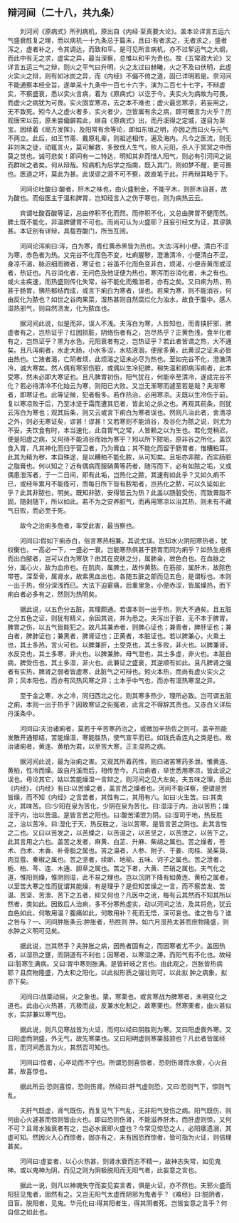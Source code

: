 ## 辩河间（二十八，共九条）


&emsp;&emsp;刘河间《原病式》所列病机，原出自《内经·至真要大论》。盖本论详言五运六气盛衰胜复之理，而以病机一十九条总于篇末，且曰∶有者求之，无者求之，盛者泻之，虚者补之，令其调达，而致和平。是可见所言病机，亦不过挈运气之大纲，而此中有无之求，虚实之异，最当深察，总惟以和平为贵也。故《五常政大论》又详言五运三气之辩，则火之平气曰升明，火之太过曰赫曦，火之不及曰伏明，此虚火实火之辩，则有如冰炭之异，而《内经》不偏不倚之道，固已详明若是。奈河间不能通察本经全旨，遂单采十九条中一百七十六字，演为二百七十七字，不辩虚实，不察盛衰，悉以实火言病，着为《原病式》以讫于今。夫实火为病故为可畏，而虚火之病犹为可畏。实火固宜寒凉，去之本不难也；虚火最忌寒凉，若妄用之，无不致死。矧今人之虚火者多，实火者少，岂皆属有余之病，顾可概言为火乎？历观唐宋以前，原未尝偏僻若此，继自《原病式》出，而丹溪得之定城，遂目为至宝。因续着《局方发挥》，及阳常有余等论，即如东垣之明，亦因之而曰火与元气不两立。此后，如王节斋、戴原礼辈，则祖述相传，遍及海内。凡今之医流，则无非刘朱之徒，动辄言火，莫可解救，多致伐人生气，败人元阳，杀人于冥冥之中而莫之觉也。诚可悲矣！即间有一二特达，明知其非而惜人阳气，则必有引河间之说而群吠之者矣。何从辩哉。矧病机为后学之指南，既入其门，则如梦不醒，更可畏也。医道之坏，莫此为甚。此误谬之源不可不察，故直笔于此，并再辩其略于下。

&emsp;&emsp;河间论吐酸曰∶酸者，肝木之味也，由火盛制金，不能平木，则肝木自甚，故为酸也。而俗医主于温和脾胃，岂知经言人之伤于寒也，则为病热云云。

&emsp;&emsp;宾谓吐酸吞酸等证，总由停积不化而然。而停积不化，又总由脾胃不健而然。脾土既不能化，非温脾健胃不可也。而尚可认为火盛耶？且妄引经文为证，其谬孰甚。本证别有详辩，具载吞酸门，所当互阅。

&emsp;&emsp;河间论泻痢曰∶泻，白为寒，青红黄赤黑皆为热也。大法∶泻利小便。清白不涩为寒，赤色者为热。又完谷不化而色不变，吐痢腥秽，澄澈清冷，小便清白不涩，身凉不渴，脉迟细而微者，寒证也；谷虽不化而色变非白，烦渴，小便赤黄而或涩者，热证也。凡谷消化者，无问色及他证便为热也，寒泻而谷消化者，未之有也。或火主疾速，而热盛则传化失常，谷不能化而飧泄者，亦有之矣。又曰痢为热，热甚于肠胃，怫热郁结而成，或言下痢白为寒者，误也。若果为寒，则不能消谷，何由反化为脓也？如世之谷肉果菜，湿热甚则自然腐烂化为浊水，故食于腹中。感人湿热邪气，则自然溃发，化为脓血也。

&emsp;&emsp;据河间此说，似是而非，误人不浅。夫泻白为寒，人皆知也，而青挟肝邪，脾虚者有之，岂热证乎？红因损脏，阴络伤者有之，岂尽热乎？正黄色浅，食半化者有之，岂热证乎？黑为水色，元阳衰者有之，岂热证乎？若此者皆谓之热，大不通矣。且凡泻痢者，水走大肠，小水多涩，水枯液涸，便尿多黄，此黄涩之证未必皆由热也。亡液者渴，亡阴者烦，此烦渴之证未必尽为热也。至如完谷不化，澄澈清冷，诚大寒矣。然人偶有寒邪伤脏，或偶以生冷犯脾，稍失温和即病泻痢者，此本受寒，然未必即大寒证也。且凡脾胃初伤，阳气犹在，何能卒至清冷，遂成完谷不化？若必待清冷不化始云为寒，则阳已大败。又岂无渐寒而遽至若是哉？夫渐寒者，即寒证也。此等证候，犯者极多。若作热治，必用寒凉。夫既以生冷伤于前，复以寒凉败于后，乃至冰坚于霜而遭其厄者，皆此论之杀之也。再观其前条，则犹云泻白为寒也；观其后条，则又云或言下痢白为寒者误也。然则凡治此者，舍清凉之外，则必无寒证矣，谬甚！谬甚！又若寒则不能消谷，及谷化为脓之说，则尤为不妥。夫饮食有时，本当速化，此自胃气之常，人皆赖之以为生也。若化觉稍迟，便是阳虚之病，又何待不能消谷而始为寒乎？矧以所下脓垢，原非谷之所化。盖饮食入胃，凡其神化而归于营卫者，乃为膏血；其不能化而留于肠胃者，惟糟粕耳。此其为精为秽，本自殊途，是以糟粕不能化脓，从可知矣。且垢亦非脓，而实肠脏之脂膏也。何以知之？近有偶病而服硝黄等药者，随泻而下，必有如脓之垢，又或偶患泄泻者，于一二日间，即有此垢，岂热化之脓，其速有如此乎？又如久痢不已，或经年累月不能痊可，而每日所下皆有脓垢者，岂热化之脓，可以久延如此乎？此其非脓也，明矣。既知非脓，安得皆云为热？此盖以肠脏受伤，而致膏脂不固，随剥随下，所以如此。若不为之安养脏气，而再用寒凉以治其热，则未有不藏气日败，而必至于死。

&emsp;&emsp;故今之治痢多危者，率受此害，最当察也。

&emsp;&emsp;河间曰∶假如下痢赤白，俗言寒热相兼。其说尤误。岂知水火阴阳寒热者，犹权衡也，一高必一下，一盛必一衰。岂能寒热俱甚于肠胃而同为痢乎？如热生疮疡而出白脓者，岂可以白为寒欤？由其在皮肤之分，属肺金，故色白也。在血脉之分，属心火，故为血疖也。在肌肉，属脾土，故作黄脓。在筋部，属肝木，故脓色带苍。深至骨，属肾水，故紫黑血出也。各随五脏之部而见五色，是谓标也。本则一出于热，但分深浅而已。大法下迫窘痛，后重里急，小便赤涩，皆属燥热，而下痢白者必多有之，然则为热明矣。

&emsp;&emsp;据此说，以五色分五脏，其理颇通。若谓本则一出于热，则大不通矣。且五脏之分五色之证，则犹有精义，余因其说，并为悉之。夫泻出于脏，无不本于脾胃，脾胃之伤，以五气皆能犯之。故凡其兼赤者，则脾心证也；兼青者，脾肝证也；兼白者，脾肺证也；兼黑者，脾肾证也；正黄者，本脏证也。若以脾兼心，火乘土也，其土多热，言火可也。以脾兼肝，土受克也，其土多败，非火也。以脾兼肾，水反克也，其土多寒，非火也。以脾兼肺，母气泄也，其土多虚，非火也。本脏自病，脾受伤也，其土多湿，非火也。此兼证之盛衰，其逆顺有如此。且凡脾肾之强者有实热，脾肾之弱者皆虚寒，此脏气之可辩也。矧火本热，而尚有虚火实火之异；风本阳也，而亦有风热风寒之异；土本乎中气也，而亦有湿热寒湿之异。

&emsp;&emsp;至于金之寒，水之冷，同归西北之化，则其寒多热少，理所必致。岂可谓五脏之痢，本则一出于热乎？因致寒证之衔冤者，此言之不得辞其责也。又赤白义详后丹溪条中。

&emsp;&emsp;河间曰∶夫治诸痢者，莫若于辛苦寒药治之，或微加辛热佐之则可。盖辛热能发散开通郁结，苦能燥湿，寒能胜热，使气宣平而已。如钱氏香连丸之类是也。故治诸痢者，黄连、黄柏为君，以至苦大寒，正主湿热之病。

&emsp;&emsp;据河间此说，最为治痢之害。又观其所着药性，则曰诸苦寒药多泄。惟黄连、黄柏，性冷而燥。故自丹溪而后，相传至今。凡治痢者，举世悉用寒凉，皆此说之误也。毋论其它，姑以苦能燥湿一言辩之，则河间之见大左矣。夫五味之理，悉出《内经》，《内经》有曰∶以苦燥之者，盖言苦之燥者也。河间不能详察，便谓是苦皆燥，而不知《内经》之言苦者，其性有二，其用有六。如曰∶火生苦。曰∶其类火，其味苦。曰∶少阳在泉为苦化，少阴在泉为苦化。曰∶湿淫于内，治以苦热；燥淫于内，治以苦温。是皆言苦之阳也。曰∶酸苦涌泄为阴。曰∶湿司于地，热反胜之，治以苦冷。曰∶湿化于天，热反胜之，治以苦寒。是皆言苦之阴也。此其言性之二也。又曰以苦发之，以苦燥之，以苦温之，以苦坚之，以苦泄之，以苦下之，此其言用之六也。盖苦之发者，麻黄、白芷、升麻、柴胡之属也。苦之燥者，苍术、白术、木香、补骨脂之属也。苦之温者，人参、附子、干姜、肉桂、吴茱萸、肉豆蔻、秦椒之属也。苦之坚者，续断、地榆、五味、诃子之属也。苦之泄者，栀、柏、芩、连、木通、胆草之属也。苦之下者，大黄、芒硝之属也。夫气化之道，惟阳则燥，惟阴则湿，此不易之理也。岂以沉阴下降有如黄连、黄柏之属者，以至苦大寒之性而犹谓其能燥，有是理乎？是但知苦燥之一言，而不察苦发、苦温、苦坚、苦泄、苦下之五者，抑又何也？凡医中之讹，每有云其然而不知其所以然者，类如此。因致后人治痢，多不分寒热虚实，动以河间之法，及其将危，犹云血色如此，何敢用温？腹痛如此，何敢用补？死而无悟，深可哀也。谁之咎与？谁之咎与？一、河间肿胀条云∶肿胀者，热胜则 肿。如六月湿热太甚而庶物隆盛，则水肿之义明可见矣。

&emsp;&emsp;据此说，岂其然乎？夫肿胀之病，因热者固有之，而因寒者尤不少。盖因热者，以湿热之壅，而阴道有不利也；因寒者，以寒湿之滞，而阳气有不化也。故经曰∶脏寒生满病。又曰∶胃中寒则胀满。是皆轩岐之言也。由此观之，岂胀皆热病耶？且庶物隆盛，乃太和之阳化，以此拟形质之强壮则可，以此拟 肿之病象，拟亦下矣。

&emsp;&emsp;河间曰∶战栗动摇，火之象也。栗，寒栗也。或言寒战为脾寒者，未明变化之道也。此由心火热甚，亢极而战，反兼水化制之，故寒栗也。然寒栗者，由火甚似水，实非兼以寒气也。

&emsp;&emsp;据此说，则凡见寒战皆为火证，而何以经曰阴胜则为寒。又曰阳虚畏外寒。又曰阳虚而阴盛，外无气，故先寒栗也。又曰阳明虚则寒栗鼓颔也？凡此者皆属经言，而河间悉言为火，其然否可知也。

&emsp;&emsp;河间曰∶惊者，心卒动而不宁也。所谓恐则喜惊者，恐则伤肾而水衰，心火自甚，故喜惊也。

&emsp;&emsp;据此所云∶恐则喜惊，恐则伤肾。然经曰∶肝气虚则恐，又曰∶恐则气下，惊则气乱。

&emsp;&emsp;夫肝气既虚，肾气既伤，而复见气下气乱，无非阳气受伤之病。阳气既伤，则何由心火遽甚而惊则皆由火也。即曰恐则伤肾，不能滋养肝木，而肝虚则惊，又何不可？且肾水独衰者有之，岂必水衰即火盛也？今常见惊恐之人，必阳痿遗溺，其虚可知。然因火入心而惊者，固亦有之，未有因恐而惊者，皆可指为火证，则倍理甚矣。

&emsp;&emsp;河间曰∶虚妄者，以心火热甚，则肾水衰而志不精一，故神志失常，如见鬼神。或以鬼神为阴，而见之则为阴极脱阳而无阳气者，此妄意之言也。

&emsp;&emsp;据此一说，则凡以神魂失守而妄见妄言者，俱是火证，亦不然也。夫邪火盛而阳狂见鬼者，固然有之。又岂无阳气太虚而阴邪为鬼者乎？《难经》曰∶脱阴者，目盲。脱阳者，见鬼。华元化曰∶得其阳者生，得其阴者死。岂皆妄意之言乎？何自信之如此也。

